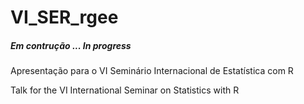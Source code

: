 # VI_SER_rgee

##### Em contrução ... In progress 

Apresentação para o VI Seminário Internacional de Estatística com R <br>

Talk for the VI International Seminar on Statistics with R
